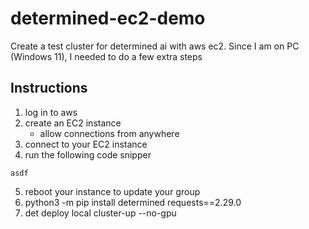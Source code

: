 # determined-ec2-demo
Create a test cluster for determined ai with aws ec2.
Since I am on PC (Windows 11), I needed to do a few extra steps
## Instructions
1. log in to aws
2. create an EC2 instance
    - allow connections from anywhere
3. connect to your EC2 instance
4. run the following code snipper
```
asdf
```
5. reboot your instance to update your group
6. python3 -m pip install determined requests==2.29.0
8. det deploy local cluster-up --no-gpu

